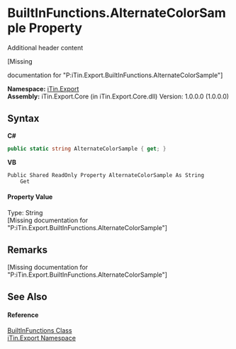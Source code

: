 # BuiltInFunctions.AlternateColorSample Property 
Additional header content 

\[Missing <summary> documentation for "P:iTin.Export.BuiltInFunctions.AlternateColorSample"\]

**Namespace:**&nbsp;<a href="3fffd16d-e8dd-a992-537b-8b7ec294fc13">iTin.Export</a><br />**Assembly:**&nbsp;iTin.Export.Core (in iTin.Export.Core.dll) Version: 1.0.0.0 (1.0.0.0)

## Syntax

**C#**<br />
``` C#
public static string AlternateColorSample { get; }
```

**VB**<br />
``` VB
Public Shared ReadOnly Property AlternateColorSample As String
	Get
```


#### Property Value
Type: String<br />\[Missing <value> documentation for "P:iTin.Export.BuiltInFunctions.AlternateColorSample"\]

## Remarks
\[Missing <remarks> documentation for "P:iTin.Export.BuiltInFunctions.AlternateColorSample"\]

## See Also


#### Reference
<a href="7e68f5cb-00a1-7efd-d42f-e5ddae7d6398">BuiltInFunctions Class</a><br /><a href="3fffd16d-e8dd-a992-537b-8b7ec294fc13">iTin.Export Namespace</a><br />
